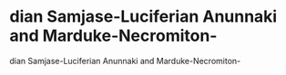 # dian Samjase-Luciferian Anunnaki and Marduke-Necromiton-

dian Samjase-Luciferian Anunnaki and Marduke-Necromiton-